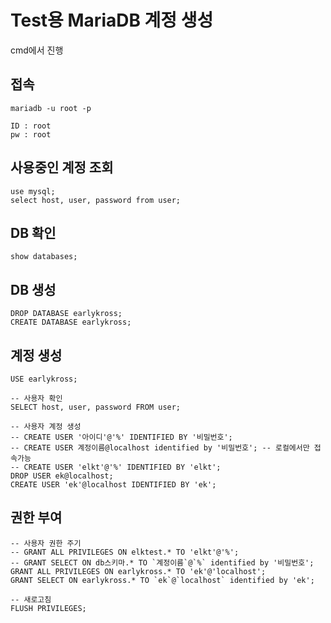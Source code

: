 # Test용 MariaDB 계정 생성

cmd에서 진행



## 접속

```mariadb
mariadb -u root -p

ID : root
pw : root
```



## 사용중인 계정 조회

```mariadb
use mysql;	
select host, user, password from user;
```



## DB 확인

```mariadb
show databases;
```



## DB 생성

```mariadb
DROP DATABASE earlykross;
CREATE DATABASE earlykross;
```



## 계정 생성

```mariadb
USE earlykross;

-- 사용자 확인
SELECT host, user, password FROM user;

-- 사용자 계정 생성
-- CREATE USER '아이디'@'%' IDENTIFIED BY '비밀번호';
-- CREATE USER 계정이름@localhost identified by '비밀번호'; -- 로컬에서만 접속가능
-- CREATE USER 'elkt'@'%' IDENTIFIED BY 'elkt';
DROP USER ek@localhost;
CREATE USER 'ek'@localhost IDENTIFIED BY 'ek';
```



## 권한 부여

```mariadb
-- 사용자 권한 주기
-- GRANT ALL PRIVILEGES ON elktest.* TO 'elkt'@'%';
-- GRANT SELECT ON db스키마.* TO `계정이름`@`%` identified by '비밀번호';
GRANT ALL PRIVILEGES ON earlykross.* TO 'ek'@'localhost';
GRANT SELECT ON earlykross.* TO `ek`@`localhost` identified by 'ek';

-- 새로고침
FLUSH PRIVILEGES;
```



